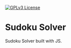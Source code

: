 
[![GPLv3 License](https://badgen.net/static/license/GPL-3.0/blue)](https://www.gnu.org/licenses/gpl-3.0-standalone.html)
  
# Sudoku Solver

Sudoku Solver built with JS.

